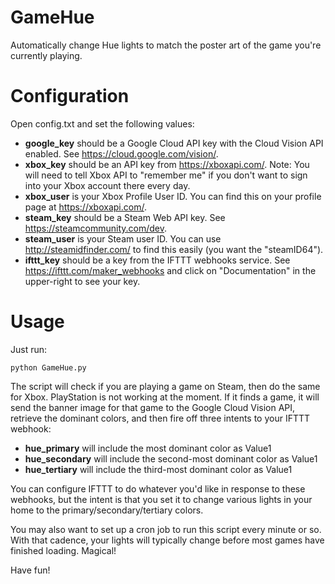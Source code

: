 # GameHue
Automatically change Hue lights to match the poster art of the game you're currently playing.

# Configuration

Open config.txt and set the following values:

* **google_key** should be a Google Cloud API key with the Cloud Vision API enabled. See https://cloud.google.com/vision/.
* **xbox_key** should be an API key from https://xboxapi.com/. Note: You will need to tell Xbox API to "remember me" if you don't want to sign into your Xbox account there every day.
* **xbox_user** is your Xbox Profile User ID. You can find this on your profile page at https://xboxapi.com/.
* **steam_key** should be a Steam Web API key. See https://steamcommunity.com/dev.
* **steam_user** is your Steam user ID. You can use http://steamidfinder.com/ to find this easily (you want the "steamID64").
* **ifttt_key** should be a key from the IFTTT webhooks service. See https://ifttt.com/maker_webhooks and click on "Documentation" in the upper-right to see your key.

# Usage

Just run:

    python GameHue.py

The script will check if you are playing a game on Steam, then do the same for Xbox. PlayStation is not working at the moment. If it finds a game, it will send the banner image for that game to the Google Cloud Vision API, retrieve the dominant colors, and then fire off three intents to your IFTTT webhook:
* **hue_primary** will include the most dominant color as Value1
* **hue_secondary** will include the second-most dominant color as Value1
* **hue_tertiary** will include the third-most dominant color as Value1

You can configure IFTTT to do whatever you'd like in response to these webhooks, but the intent is that you set it to change various lights in your home to the primary/secondary/tertiary colors.

You may also want to set up a cron job to run this script every minute or so. With that cadence, your lights will typically change before most games have finished loading. Magical!

Have fun!
